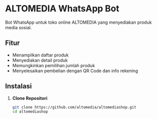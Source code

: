 # ALTOMEDIA WhatsApp Bot

Bot WhatsApp untuk toko online ALTOMEDIA yang menyediakan produk media sosial.

## Fitur

- Menampilkan daftar produk
- Menyediakan detail produk
- Memungkinkan pemilihan jumlah produk
- Menyelesaikan pembelian dengan QR Code dan info rekening

## Instalasi

1. **Clone Repositori**

   ```bash
   git clone https://github.com/altomedia/altomediashop.git
   cd altomediashop
